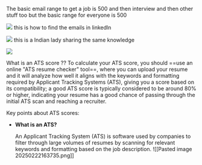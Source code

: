 The basic email range to get a job is 500 and then interview and then other stuff too but the basic range for everyone is 500 

![](https://youtube.com/shorts/mjYKJa35lcM?si=lk6AVw0hynmlrCN8)
this is how to find the emails in linkedln 

![](https://youtube.com/shorts/D9R9YAsjd_A?si=8dTaYx7HdtezmLBM)
this is a Indian lady sharing the same knowledge

![](https://youtu.be/EC1QlNRi9eA?si=bsQT7Qp161kn3EYS)


What is an ATS score ??
To calculate your ATS score, you should ==use an online "ATS resume checker" tool==, where you can upload your resume and it will analyze how well it aligns with the keywords and formatting required by Applicant Tracking Systems (ATS), giving you a score based on its compatibility; a good ATS score is typically considered to be around 80% or higher, indicating your resume has a good chance of passing through the initial ATS scan and reaching a recruiter. 

Key points about ATS scores:

- **What is an ATS?**
    
    An Applicant Tracking System (ATS) is software used by companies to filter through large volumes of resumes by scanning for relevant keywords and formatting based on the job description.
    ![[Pasted image 20250222163735.png]]
